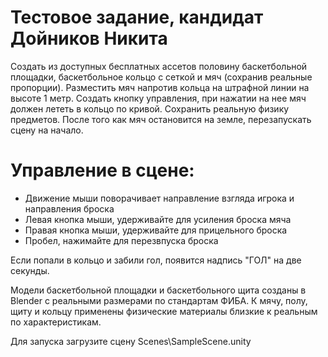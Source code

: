 # Тестовое задание, кандидат Дойников Никита
Создать из доступных бесплатных ассетов половину баскетбольной площадки, баскетбольное кольцо с сеткой и мяч (сохранив реальные пропорции).
Разместить мяч напротив кольца на штрафной линии на высоте 1 метр.
Создать кнопку управления, при нажатии на нее мяч должен лететь в кольцо по кривой.
Сохранить реальную физику предметов.
После того как мяч остановится на земле, перезапускать сцену на начало.

# Управление в сцене:
- Движение мыши поворачивает направление взгляда игрока и направления броска
- Левая кнопка мыши, удерживайте для усиления броска мяча
- Правая кнопка мыши, удерживайте для прицельного броска
- Пробел, нажимайте для перезвпуска броска

Если попали в кольцо и забили гол, появится надпись "ГОЛ" на две секунды.

Модели баскетбольной площадки и баскетбольного щита созданы в Blender с реальными размерами по стандартам ФИБА.
К мячу, полу, щиту и кольцу применены физические материалы близкие к реальным по характеристикам.

Для запуска загрузите сцену Scenes\SampleScene.unity
